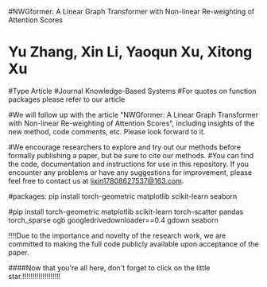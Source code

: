 #NWGformer: A Linear Graph Transformer with Non-linear Re-weighting of Attention Scores
# Yu Zhang, Xin Li, Yaoqun Xu, Xitong Xu
#Type Article
#Journal Knowledge-Based Systems
#For quotes on function packages please refer to our article

#We will follow up with the article "NWGformer: A Linear Graph Transformer with Non-linear Re-weighting of Attention Scores", including insights of the new method, code comments, etc. Please look forward to it.

#We encourage researchers to explore and try out our methods before formally publishing a paper, but be sure to cite our methods. 
#You can find the code, documentation and instructions for use in this repository. If you encounter any problems or have any suggestions for improvement, please feel free to contact us at lixin17808627537@163.com.


#packages: pip install torch-geometric matplotlib scikit-learn seaborn

#pip install torch-geometric matplotlib scikit-learn torch-scatter pandas torch_sparse ogb googledrivedownloader==0.4 gdown seaborn

!!!!Due to the importance and novelty of the research work, we are committed to making the full code publicly available upon acceptance of the paper.

####Now that you're all here, don't forget to click on the little star.!!!!!!!!!!!!!!!!!!!
